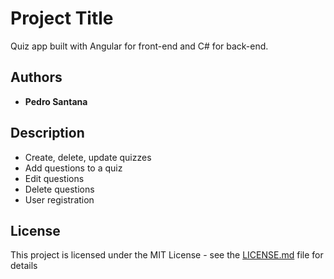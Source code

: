 # Project Title

Quiz app built with Angular for front-end and C# for back-end.

## Authors

* **Pedro Santana**

## Description

- Create, delete, update quizzes
- Add questions to a quiz
- Edit questions
- Delete questions
- User registration

## License

This project is licensed under the MIT License - see the [LICENSE.md](LICENSE.md) file for details



